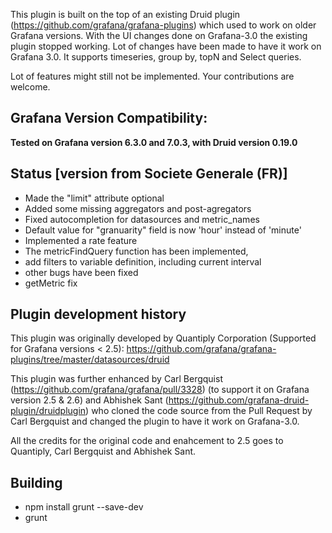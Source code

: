 This plugin is built on the top of an existing Druid plugin (https://github.com/grafana/grafana-plugins) which used to work on older Grafana versions. With the UI changes done on Grafana-3.0 the existing plugin stopped working. Lot of changes have been made to have it work on Grafana 3.0. It supports timeseries, group by, topN and Select queries.

Lot of features might still not be implemented. Your contributions are welcome.

## Grafana Version Compatibility:

**Tested on Grafana version 6.3.0 and 7.0.3, with Druid version 0.19.0**

## Status [version from Societe Generale (FR)]

- Made the "limit" attribute optional
- Added some missing aggregators and post-agregators
- Fixed autocompletion for datasources and metric_names
- Default value for "granuarity" field is now 'hour' instead of 'minute'
- Implemented a rate feature
- The metricFindQuery function has been implemented,
- add filters to variable definition, including current interval
- other bugs have been fixed
- getMetric fix


## Plugin development history

This plugin was originally developed by Quantiply Corporation (Supported for Grafana versions < 2.5): https://github.com/grafana/grafana-plugins/tree/master/datasources/druid

This plugin was further enhanced by Carl Bergquist (https://github.com/grafana/grafana/pull/3328) (to support it on Grafana version 2.5 & 2.6) and Abhishek Sant (https://github.com/grafana-druid-plugin/druidplugin) who cloned the code source from the Pull Request by Carl Bergquist and changed the plugin to have it work on Grafana-3.0.

All the credits for the original code and enahcement to 2.5 goes to Quantiply, Carl Bergquist and Abhishek Sant. 

## Building

- npm install grunt --save-dev
- grunt

